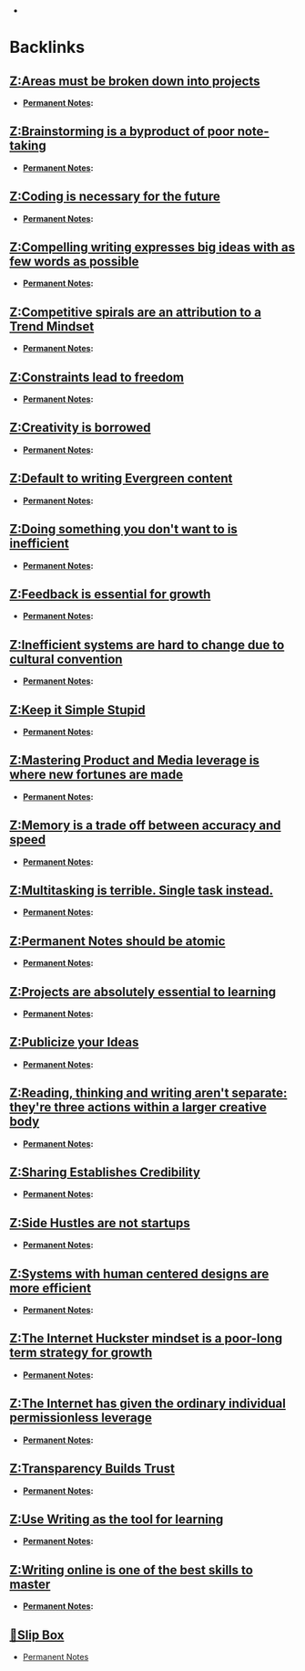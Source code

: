 - 

# Backlinks
## [Z:Areas must be broken down into projects](<Z:Areas must be broken down into projects.md>)
- **[Permanent Notes](<Permanent Notes.md>):**

## [Z:Brainstorming is a byproduct of poor note-taking](<Z:Brainstorming is a byproduct of poor note-taking.md>)
- **[Permanent Notes](<Permanent Notes.md>):**

## [Z:Coding is necessary for the future](<Z:Coding is necessary for the future.md>)
- **[Permanent Notes](<Permanent Notes.md>):**

## [Z:Compelling writing expresses big ideas with as few words as possible](<Z:Compelling writing expresses big ideas with as few words as possible.md>)
- **[Permanent Notes](<Permanent Notes.md>):**

## [Z:Competitive spirals are an attribution to a Trend Mindset](<Z:Competitive spirals are an attribution to a Trend Mindset.md>)
- **[Permanent Notes](<Permanent Notes.md>):**

## [Z:Constraints lead to freedom](<Z:Constraints lead to freedom.md>)
- **[Permanent Notes](<Permanent Notes.md>):**

## [Z:Creativity is borrowed](<Z:Creativity is borrowed.md>)
- **[Permanent Notes](<Permanent Notes.md>):**

## [Z:Default to writing Evergreen content](<Z:Default to writing Evergreen content.md>)
- **[Permanent Notes](<Permanent Notes.md>):**

## [Z:Doing something you don't want to is inefficient](<Z:Doing something you don't want to is inefficient.md>)
- **[Permanent Notes](<Permanent Notes.md>):**

## [Z:Feedback is essential for growth](<Z:Feedback is essential for growth.md>)
- **[Permanent Notes](<Permanent Notes.md>):**

## [Z:Inefficient systems are hard to change due to cultural convention](<Z:Inefficient systems are hard to change due to cultural convention.md>)
- **[Permanent Notes](<Permanent Notes.md>):**

## [Z:Keep it Simple Stupid](<Z:Keep it Simple Stupid.md>)
- **[Permanent Notes](<Permanent Notes.md>):**

## [Z:Mastering Product and Media leverage is where new fortunes are made](<Z:Mastering Product and Media leverage is where new fortunes are made.md>)
- **[Permanent Notes](<Permanent Notes.md>):**

## [Z:Memory is  a trade off between accuracy and speed](<Z:Memory is  a trade off between accuracy and speed.md>)
- **[Permanent Notes](<Permanent Notes.md>):**

## [Z:Multitasking is terrible. Single task instead.](<Z:Multitasking is terrible. Single task instead..md>)
- **[Permanent Notes](<Permanent Notes.md>):**

## [Z:Permanent Notes should be atomic](<Z:Permanent Notes should be atomic.md>)
- **[Permanent Notes](<Permanent Notes.md>):**

## [Z:Projects are absolutely essential to learning](<Z:Projects are absolutely essential to learning.md>)
- **[Permanent Notes](<Permanent Notes.md>):**

## [Z:Publicize your Ideas](<Z:Publicize your Ideas.md>)
- **[Permanent Notes](<Permanent Notes.md>):**

## [Z:Reading, thinking and writing aren't separate: they're three actions within a larger creative body](<Z:Reading, thinking and writing aren't separate: they're three actions within a larger creative body.md>)
- **[Permanent Notes](<Permanent Notes.md>):**

## [Z:Sharing Establishes Credibility](<Z:Sharing Establishes Credibility.md>)
- **[Permanent Notes](<Permanent Notes.md>):**

## [Z:Side Hustles are not startups](<Z:Side Hustles are not startups.md>)
- **[Permanent Notes](<Permanent Notes.md>):**

## [Z:Systems with human centered designs are more efficient ](<Z:Systems with human centered designs are more efficient .md>)
- **[Permanent Notes](<Permanent Notes.md>):**

## [Z:The Internet Huckster mindset is a poor-long term strategy for growth](<Z:The Internet Huckster mindset is a poor-long term strategy for growth.md>)
- **[Permanent Notes](<Permanent Notes.md>):**

## [Z:The Internet has given the ordinary individual permissionless leverage](<Z:The Internet has given the ordinary individual permissionless leverage.md>)
- **[Permanent Notes](<Permanent Notes.md>):**

## [Z:Transparency Builds Trust](<Z:Transparency Builds Trust.md>)
- **[Permanent Notes](<Permanent Notes.md>):**

## [Z:Use Writing as the tool for learning](<Z:Use Writing as the tool for learning.md>)
- **[Permanent Notes](<Permanent Notes.md>):**

## [Z:Writing online is one of the best skills to master](<Z:Writing online is one of the best skills to master.md>)
- **[Permanent Notes](<Permanent Notes.md>):**

## [📂Slip Box](<📂Slip Box.md>)
- [Permanent Notes](<Permanent Notes.md>)

